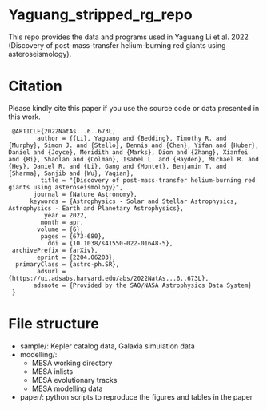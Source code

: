 # Yaguang_stripped_rg_repo

This repo provides the data and programs used in Yaguang Li et al. 2022 (Discovery of post-mass-transfer helium-burning red giants using asteroseismology).


# Citation
Please kindly cite this paper if you use the source code or data presented in this work.

     @ARTICLE{2022NatAs...6..673L,
            author = {{Li}, Yaguang and {Bedding}, Timothy R. and {Murphy}, Simon J. and {Stello}, Dennis and {Chen}, Yifan and {Huber}, Daniel and {Joyce}, Meridith and {Marks}, Dion and {Zhang}, Xianfei and {Bi}, Shaolan and {Colman}, Isabel L. and {Hayden}, Michael R. and {Hey}, Daniel R. and {Li}, Gang and {Montet}, Benjamin T. and {Sharma}, Sanjib and {Wu}, Yaqian},
             title = "{Discovery of post-mass-transfer helium-burning red giants using asteroseismology}",
           journal = {Nature Astronomy},
          keywords = {Astrophysics - Solar and Stellar Astrophysics, Astrophysics - Earth and Planetary Astrophysics},
              year = 2022,
             month = apr,
            volume = {6},
             pages = {673-680},
               doi = {10.1038/s41550-022-01648-5},
     archivePrefix = {arXiv},
            eprint = {2204.06203},
      primaryClass = {astro-ph.SR},
            adsurl = {https://ui.adsabs.harvard.edu/abs/2022NatAs...6..673L},
           adsnote = {Provided by the SAO/NASA Astrophysics Data System}
     }



# File structure 
- sample/: Kepler catalog data, Galaxia simulation data
- modelling/: 
     - MESA working directory
     - MESA inlists
     - MESA evolutionary tracks
     - MESA modelling data
- paper/: python scripts to reproduce the figures and tables in the paper

